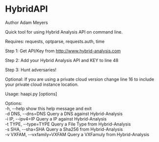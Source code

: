 # HybridAPI
Author Adam Meyers

Quick tool for using Hybrid Analysis API on command line.

Requires: requests, optparse, requests.auth, time

Step 1: Get API/Key from http://www.hybrid-analysis.com

Step 2: Add your Hybrid Analysis API and KEY to line 48

Step 3: Hunt adversaries!

Optional: If you are using a private cloud version change line 16 to include your private cloud instance location.

Usage: haapi.py [options]

Options:<br>
  -h, --help            show this help message and exit<br>
  -d DNS, --dns=DNS     Query a DNS against Hybrid-Analysis<br>
  -i IP, --ipv4=IP      Query a IP against Hybrid-Analysis<br>
  -t TYPE, --type=TYPE  Query a File Type from Hybrid-Analysis<br>
  -s SHA, --sha=SHA     Query a Sha256 from Hybrid-Analysis<br>
  -v VXFAM, --vxfamily=VXFAM
                        Query a VXFamuly from Hybrid-Analysis<br> 
